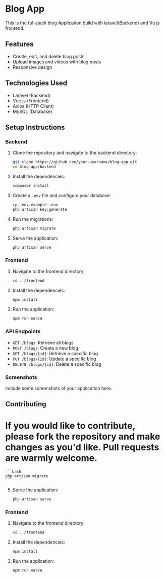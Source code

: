 # Blog App

This is the ful-stack blog Application build with laravel(Backend) and Vu js frontend.
## Features

- Create, edit, and delete blog posts
- Upload images and videos with blog posts
- Responsive design

## Technologies Used

- Laravel (Backend)
- Vue.js (Frontend)
- Axios (HTTP Client)
- MySQL (Database)

## Setup Instructions

### Backend

1. Clone the repository and navigate to the backend directory:

    ```bash
    git clone https://github.com/your-username/blog-app.git
    cd blog-app/backend
    ```

2. Install the dependencies:

    ```bash
    composer install
    ```

3. Create a `.env` file and configure your database:

    ```bash
    cp .env.example .env
    php artisan key:generate
    ```

4. Run the migrations:

    ```bash
    php artisan migrate
    ```

5. Serve the application:

    ```bash
    php artisan serve
    ```

### Frontend

1. Navigate to the frontend directory:

    ```bash
    cd ../frontend
    ```

2. Install the dependencies:

    ```bash
    npm install
    ```

3. Run the application:

    ```bash
    npm run serve
    ```

### API Endpoints

- `GET /blogs`: Retrieve all blogs
- `POST /blogs`: Create a new blog
- `GET /blogs/{id}`: Retrieve a specific blog
- `PUT /blogs/{id}`: Update a specific blog
- `DELETE /blogs/{id}`: Delete a specific blog

### Screenshots

Include some screenshots of your application here.

## Contributing

If you would like to contribute, please fork the repository and make changes as you'd like. Pull requests are warmly welcome.
=======

    ```bash
    php artisan migrate
    ```

5. Serve the application:

    ```bash
    php artisan serve
    ```

### Frontend

1. Navigate to the frontend directory:

    ```bash
    cd ../frontend
    ```

2. Install the dependencies:

    ```bash
    npm install
    ```

3. Run the application:

    ```bash
    npm run serve
    ```
